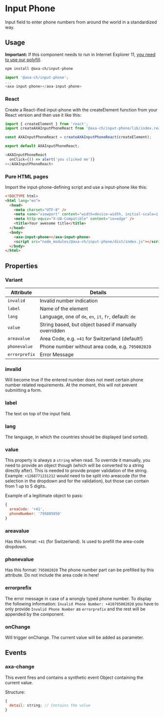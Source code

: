 # Input Phone

Input field to enter phone numbers from around the world in a standardized way.

## Usage

**Important:** If this component needs to run in Internet Explorer 11, [you need to use our polyfill](https://github.com/axa-ch-webhub-cloud/pattern-library/tree/develop/src/components/05-utils/polyfill).

```bash
npm install @axa-ch/input-phone
```

```js
import '@axa-ch/input-phone';
...
<axa-input-phone></axa-input-phone>
```

### React

Create a React-ified input-phone with the createElement function from your React version and then use it like this:

```js
import { createElement } from 'react';
import createAXAInputPhoneReact from '@axa-ch/input-phone/lib/index.react';

const AXAInputPhoneReact = createAXAInputPhoneReact(createElement);

export default AXAInputPhoneReact;
```

```js
<AXAInputPhoneReact
  onClick={() => alert('you clicked me')}
></AXAInputPhoneReact>
```

### Pure HTML pages

Import the input-phone-defining script and use a input-phone like this:

```html
<!DOCTYPE html>
<html lang="en">
  <head>
    <meta charset="UTF-8" />
    <meta name="viewport" content="width=device-width, initial-scale=1.0" />
    <meta http-equiv="X-UA-Compatible" content="ie=edge" />
    <title>Your awesome title</title>
  </head>
  <body>
    <axa-input-phone></axa-input-phone>
    <script src="node_modules/@axa-ch/input-phone/dist/index.js"></script>
  </body>
</html>
```

## Properties

### Variant

| Attribute     | Details                                                |
| ------------- | ------------------------------------------------------ |
| `invalid`     | Invalid number indication                              |
| `label`       | Name of the element                                    |
| `lang`        | Language, one of `de`, `en`, `it`, `fr`, default: `de` |
| `value`       | String based, but object based if manually overridden  |
| `areavalue`   | Area Code, e.g. `+41` for Switzerland (default!)       |
| `phonevalue`  | Phone number without area code, e.g. `795002020`       |
| `errorprefix` | Error Message                                          |

### invalid

Will become true if the entered number does not meet certain phone number related requirements. At the moment, this will not prevent submitting a form.

### label

The text on top of the input field.

### lang

The language, in which the countries should be displayed (and sorted).

### value

This property is always a `string` when read. To override it manually, you need to provide an object though (which will be converted to a string directly after). This is needed to provide proper validation of the string. Example: `+1268771231212` would need to be split into areacode (for the selection in the dropdown and for the validation), but those can contain from 1 up to 5 digits.

Example of a legitimate object to pass:

```js
{
  areaCode: '+41',
  phoneNumber: '795005050'
}
```

### areavalue

Has this format: `+41` (for Switzerland).
Is used to prefill the area-code dropdown.

### phonevalue

Has this format: `795002020`
The phone number part can be prefilled by this attribute. Do not include the area code in here!

### errorprefix

The error message in case of a wrongly typed phone number. To display the following information: `Invalid Phone Number: +410795002020` you have to only provide `Invalid Phone Number` as `errorprefix` and the rest will be appended by the component.

### onChange

Will trigger onChange. The current value will be added as parameter.

## Events

### axa-change

This event fires and contains a synthetic event Object containing the current value.

Structure:

```js
{
  detail: string; // Contains the value
}
```
